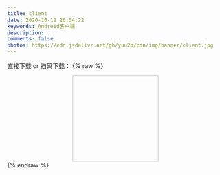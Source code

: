 ```yaml
---
title: client
date: 2020-10-12 20:54:22
keywords: Android客户端
description: 
comments: false
photos: https://cdn.jsdelivr.net/gh/yuu2b/cdn/img/banner/client.jpg
---
```

直接下载 or 扫码下载：
{% raw %}
<div style="text-align: center;">
<img class="lazyload" data-src="https://1view.moezx.cc/images/2018/06/08/app-download.png#in-center#width-50" style="width: 200px; height: 200px;" alt="">
</div>
{% endraw %}
